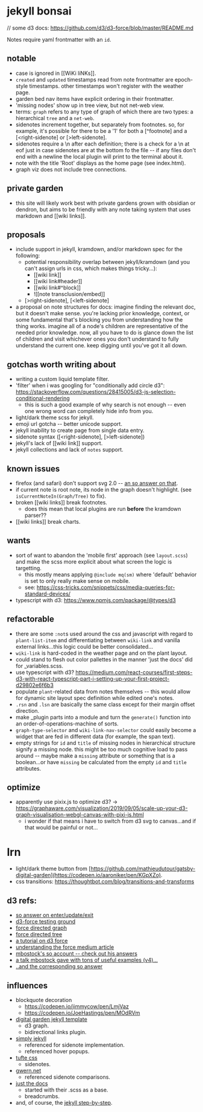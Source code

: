 # jekyll bonsai

// some d3 docs: https://github.com/d3/d3-force/blob/master/README.md

Notes require yaml frontmatter with an `id`.

## notable
- case is ignored in \[\[WiKi liNKs]].
- `created` and `updated` timestamps read from note frontmatter are epoch-style timestamps. other timestamps won't register with the weather page.
- garden bed nav items have explicit ordering in their frontmatter.
- 'missing nodes' show up in tree view, but not net-web view.
- terms: `graph` refers to any type of graph of which there are two types: a hierarchical `tree` and a `net-web`.
- sidenotes increment together, but separately from footnotes. so, for example, it's possible for there to be a '1' for both a \[\^footnote] and a \[\<right-sidenote] or \[\>left-sidenote].
- sidenotes require a \n after each definition; there is a check for a \n at eof just in case sidenotes are at the bottom fo the file -- if any files don't end with a newline the local plugin will print to the terminal about it.
- note with the title 'Root' displays as the home page (see index.html).
- graph viz does not include tree connections.

## private garden
- this site will likely work best with private gardens grown with obsidian or dendron, but aims to be friendly with any note taking system that uses markdown and \[\[wiki links]].

## proposals
- include support in jekyll, kramdown, and/or markdown spec for the following:
    - potential responsibility overlap between jekyll/kramdown (and you can't assign urls in css, which makes things tricky...):
        - \[\[wiki link]] 
        - \[\[wiki link#header]]
        - \[\[wiki link#^block]]
        - \!\[\[note transclusion/embed]]
    - \[\>right-sidenote], \[\<left-sidenote]
- a proposal on note structures for docs: imagine finding the relevant doc, but it doesn't make sense. you're lacking prior knowledge, context, or some fundamental that's blocking you from understanding how the thing works. imagine all of a node's children are representative of the needed prior knowledge. now, all you have to do is glance down the list of children and visit whichever ones you don't understand to fully understand the current one. keep digging until you've got it all down.

## gotchas worth writing about
- writing a custom liquid template filter.
- 'filter' when i was googling for "conditionally add circle d3": https://stackoverflow.com/questions/28415005/d3-js-selection-conditional-rendering
	- this is such a good example of why search is not enough -- even one wrong word can completely hide info from you.
- light/dark theme scss for jekyll.
- emoji url gotcha -- better unicode support.
- jekyll inability to create page from single data entry.
- sidenote syntax ([<right-sidenote], [>left-sidenote])
- jekyll's lack of \[\[wiki link]] support.
- jekyll collections and lack of `notes` support.

## known issues
- firefox (and safari) don't support svg 2.0 -- [an so answer on that](https://stackoverflow.com/questions/51551729/styling-of-svg-circle-doesn%C2%B4t-work-in-firefox-browser-removes-radius-property).
- if current note is root note, its node in the graph doesn't highlight. (see `isCurrentNoteIn(Graph/Tree)` to fix).
- broken \[\[wiki links]] break footnotes.
    - does this mean that local plugins are run **before** the kramdown parser??
- \[\[wiki links]] break charts.

## wants
- sort of want to abandon the 'mobile first' approach (see `layout.scss`) and make the scss more explicit about what screen the logic is targetting.
    - this mostly means applying `@include mq(sm)` where 'default' behavior is set to only really make sense on mobile.
    - see: https://css-tricks.com/snippets/css/media-queries-for-standard-devices/
- typescript with d3: https://www.npmjs.com/package/@types/d3

## refactorable
- there are some `:not`s used around the css and javascript with regard to `plant-list-item` and differentiating between `wiki-link` and vanilla external links...this logic could be better consolidated...
- `wiki-link` is hard-coded in the weather page and on the plant layout.
- could stand to flesh out color pallettes in the manner 'just the docs' did for _variables.scss.
- use typescript with d3? https://medium.com/react-courses/first-steps-d3-with-react-typescript-part-i-setting-up-your-first-project-d29802e6f6b3
- populate `plant`-related data from notes themselves -- this would allow for dynamic site layout spec definition while edited one's notes.
- `.rsn` and `.lsn` are basically the same class except for their margin offset direction.
- make _plugin parts into a module and turn the `generate()` function into an order-of-operations-machine of sorts.
- `graph-type-selector` and `wiki-link-nav-selector` could easily become a widget that are fed in different data (for example, the span text).
- empty strings for `id` and `title` of missing nodes in hierarchical structure signify a missing node. this might be too much cognitive load to pass around -- maybe make a `missing` attribute or something that is a boolean...or have `missing` be calculated from the empty `id` and `title` attributes.

## optimize
- apparently use pixix.js to optimize d3? -> https://graphaware.com/visualization/2019/09/05/scale-up-your-d3-graph-visualisation-webgl-canvas-with-pixi-js.html
    - i wonder if that means i have to switch from d3 svg to canvas...and if that would be painful or not...

# lrn
- light/dark theme button from [https://github.com/mathieudutour/gatsby-digital-garden](https://codepen.io/aaroniker/pen/KGpXZo).
- css transitions: https://thoughtbot.com/blog/transitions-and-transforms

## d3 refs:
- [so answer on enter/update/exit](https://stackoverflow.com/questions/46147231/selecting-null-what-is-the-reason-behind-selectallnull-in-d3)
- [d3-force testing ground](https://bl.ocks.org/steveharoz/8c3e2524079a8c440df60c1ab72b5d03)
- [force directed graph](https://observablehq.com/@d3/force-directed-graph)
- [force directed tree](https://observablehq.com/@d3/force-directed-tree)
- [a tutorial on d3 force](https://observablehq.com/@ben-tanen/a-tutorial-to-using-d3-force-from-someone-who-just-learned-ho#center_sect)
- [understanding the force medium article](https://medium.com/@sxywu/understanding-the-force-ef1237017d5)
- [mbostock's so account -- check out his answers](https://stackoverflow.com/users/365814/mbostock)
- [a talk mbostock gave with tons of useful examples (v4)...](https://mbostock.github.io/d3/talk/20110921/#0)
- [..and the corresponding so answer](https://stackoverflow.com/questions/9712516/how-can-i-construct-a-tree-using-d3-and-its-force-layout)

## influences
- blockquote decoration
    - https://codepen.io/jimmycow/pen/LmjVaz
    - https://codepen.io/JoeHastings/pen/MOdRVm
- [digital garden jekyll template](https://github.com/maximevaillancourt/digital-garden-jekyll-template)
    - d3 graph.
    - bidirectional links plugin.
- [simply jekyll](https://github.com/raghuveerdotnet/simply-jekyll)
    - referenced for sidenote implementation.
    - referenced hover popups.
- [tufte css](https://github.com/edwardtufte/tufte-css)
    - sidenotes.
- [gwern.net](https://github.com/gwern/gwern.net)
    - referenced sidenote comparisons.
- [just the docs](https://github.com/pmarsceill/just-the-docs)
    - started with their .scss as a base. 
    - breadcrumbs.
- and, of course, the [jekyll step-by-step](https://jekyllrb.com/docs/step-by-step/01-setup/).
